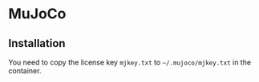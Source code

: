 # MuJoCo

## Installation

You need to copy the license key `mjkey.txt` to `~/.mujoco/mjkey.txt` in the container.